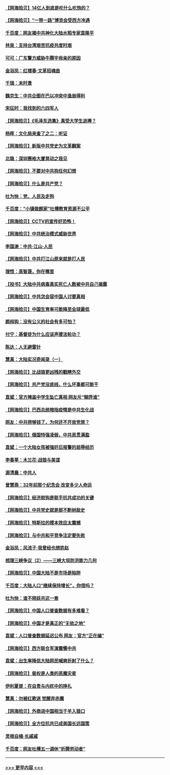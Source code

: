 #### [【网海拾贝】14亿人到底是吃什么吃饱的？](../pages/nsc993/n12974125.md?t=05261302) 
#### [【网海拾贝】“一带一路”博览会受西方冷遇](../pages/nsc993/n12971787.md?t=05261302) 
#### [千百度：网友揭中共神化大陆水稻专家袁隆平](../pages/nsc993/n12971733.md?t=05261302) 
#### [林泉：支持台湾艰苦抗疫共度时艰](../pages/nsc993/n12971350.md?t=05261302) 
#### [可可：广东警方威胁牛腾宇母亲的原因](../pages/nsc993/n12971100.md?t=05261302) 
#### [金浴凤：红楼春·文革招魂曲](../pages/nsc993/n12970354.md?t=05261302) 
#### [千瑞：末时景](../pages/nsc993/n12970337.md?t=05261302) 
#### [魏京生：中共企图在巴以冲突中渔翁得利](../pages/nsc993/n12970286.md?t=05261302) 
#### [宋征时：我找到的六四军人](../pages/nsc993/n12970213.md?t=05261302) 
#### [【网海拾贝】《毛泽东选集》真受大学生追捧？](../pages/nsc993/n12968779.md?t=05261302) 
#### [杨晖：文化局来查了之二：听证](../pages/nsc993/n12966528.md?t=05261302) 
#### [【网海拾贝】新版中共党史为文革翻案](../pages/nsc993/n12967526.md?t=05261302) 
#### [北隐：深圳赛格大厦晃动之我见](../pages/nsc993/n12967393.md?t=05261302) 
#### [【网海拾贝】不要对中共抱任何幻想](../pages/nsc993/n12965222.md?t=05261302) 
#### [【网海拾贝】什么是共产党？](../pages/nsc993/n12962781.md?t=05261302) 
#### [吐为快：党、人民及走狗](../pages/nsc993/n12962747.md?t=05261302) 
#### [千百度：“小镇做题家”吐槽教育资源不公平](../pages/nsc993/n12962705.md?t=05261302) 
#### [【网海拾贝】CCTV的宣传好恐怖！](../pages/nsc993/n12959984.md?t=05261302) 
#### [【网海拾贝】中共统治模式威胁世界](../pages/nsc993/n12957622.md?t=05261302) 
#### [李国涛：中共‧江山‧人民](../pages/nsc993/n12957502.md?t=05261302) 
#### [【网海拾贝】中共打江山原来就是打人民](../pages/nsc993/n12954345.md?t=05261302) 
#### [理悟：高智晟，你在哪里](../pages/nsc993/n12953115.md?t=05261302) 
#### [【投书】大陆中共病毒真实死亡人数被中共自己揭露](../pages/nsc993/n12953050.md?t=05261302) 
#### [【网海拾贝】中共怎会容中国人讨要真相](../pages/nsc993/n12952161.md?t=05261302) 
#### [【网海拾贝】中国生育率可能降至全球最低](../pages/nsc993/n12948793.md?t=05261302) 
#### [颜纯钩：没有公义的社会有多可怕？](../pages/nsc993/n12947626.md?t=05261302) 
#### [付宁：基督徒为什么应该声援法轮功？](../pages/nsc993/n12947233.md?t=05261302) 
#### [陈达：人无避雷针](../pages/nsc993/n12947098.md?t=05261302) 
#### [慧真：大陆实况奇闻录（一）](../pages/nsc993/n12945811.md?t=05261302) 
#### [【网海拾贝】比战狼更凶残的戳瞎外交](../pages/nsc993/n12945717.md?t=05261302) 
#### [【网海拾贝】共产党没底线，什么坏事都可能干](../pages/nsc993/n12942090.md?t=05261302) 
#### [袁斌：官方掩盖中学生坠亡真相 网友斥“糊弄谁”](../pages/nsc993/n12942029.md?t=05261302) 
#### [【网海拾贝】巴西总统暗指疫情是中共生化战](../pages/nsc993/n12938999.md?t=05261302) 
#### [网友：中共捞够钱了，为何还不开放党禁？](../pages/nsc993/n12938952.md?t=05261302) 
#### [【网海拾贝】俄国恃强凌弱，中共恶贯满盈](../pages/nsc993/n12936626.md?t=05261302) 
#### [袁斌：一个大陆女孩被强奸后报警的屈辱经历](../pages/nsc993/n12936547.md?t=05261302) 
#### [李春草：木兰花·战狼与美谍](../pages/nsc993/n12935995.md?t=05261302) 
#### [源清晨：中共人](../pages/nsc993/n12935589.md?t=05261302) 
#### [曾慧燕：32年前那个纪念会 改变多少人命运](../pages/nsc993/n12934233.md?t=05261302) 
#### [【网海拾贝】经济脱钩是联手抗共成功的关键](../pages/nsc993/n12934176.md?t=05261302) 
#### [【网海拾贝】中共党史就是部不断树敌史](../pages/nsc993/n12932844.md?t=05261302) 
#### [【网海拾贝】特斯拉的模本效应太震撼](../pages/nsc993/n12925626.md?t=05261302) 
#### [【网海拾贝】与中共和平竞争注定要失败](../pages/nsc993/n12923326.md?t=05261302) 
#### [金浴凤：风流子‧我曾经也想姓赵](../pages/nsc993/n12920911.md?t=05261302) 
#### [梳理三峡争议（2）——三峡大坝防洪能力几何](../pages/nsc993/n12920173.md?t=05261302) 
#### [【网海拾贝】中国大陆不是市场是陷阱](../pages/nsc993/n12920143.md?t=05261302) 
#### [千百度：大陆人口“继续保持增长”，你信吗？](../pages/nsc993/n12918946.md?t=05261302) 
#### [吐为快：谁不晓妖共这一套](../pages/nsc993/n12918941.md?t=05261302) 
#### [【网海拾贝】中国人口普查数据有多难看？](../pages/nsc993/n12917822.md?t=05261302) 
#### [【网海拾贝】中国才是真正的“无依之地”](../pages/nsc993/n12915845.md?t=05261302) 
#### [袁斌：人口普查数据延迟公布 网友：官方“正在编”](../pages/nsc993/n12915748.md?t=05261302) 
#### [【网海拾贝】西方联合军演震慑中共](../pages/nsc993/n12913466.md?t=05261302) 
#### [袁斌：出生率降低大陆网民喊爽折射了什么？](../pages/nsc993/n12913365.md?t=05261302) 
#### [【网海拾贝】极权是人类的恶魔灾星](../pages/nsc993/n12910697.md?t=05261302) 
#### [伊利夏提：在自责与内疚中的挣扎](../pages/nsc993/n12910493.md?t=05261302) 
#### [慧真：勿被红歌迷 觉醒弃赤魔](../pages/nsc993/n12910485.md?t=05261302) 
#### [【网海拾贝】外商进中国相当于羊入狼口](../pages/nsc993/n12908274.md?t=05261302) 
#### [【网海拾贝】全方位抗共已成美国长远国策](../pages/nsc993/n12906878.md?t=05261302) 
#### [灵根自植‧长戚戚](../pages/nsc993/n12905585.md?t=05261302) 
#### [千百度：网友吐槽五一调休“折腾劳动者”](../pages/nsc993/n12905934.md?t=05261302) 

----
#### [ >>> 更早内容 <<< ](../indexes/nsc993-earlier.md)
